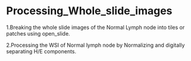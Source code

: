 # Processing_Whole_slide_images

1.Breaking the whole slide images of the Normal Lymph node into tiles or patches using open_slide.



2.Processing the WSI of Normal lymph node by Normalizing and digitally separating H/E components.
